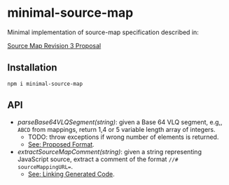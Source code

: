 # minimal-source-map

Minimal implementation of source-map specification described in:

[Source Map Revision 3 Proposal](https://docs.google.com/document/d/1U1RGAehQwRypUTovF1KRlpiOFze0b-_2gc6fAH0KY0k)

## Installation

`npm i minimal-source-map`

## API

* *parseBase64VLQSegment(string)*: given a Base 64 VLQ segment, e.g,, 
    `ABCD` from mappings, return 1,4 or 5 variable length array of integers.
  * TODO: throw exceptions if wrong number of elements is returned.
  * [See: Proposed Format](https://docs.google.com/document/d/1U1RGAehQwRypUTovF1KRlpiOFze0b-_2gc6fAH0KY0k/edit#heading=h.qz3o9nc69um5).
* *extractSourceMapComment(string)*: given a string representing JavaScript
  source, extract a comment of the format `//# sourceMappingURL=`.
  * [See: Linking Generated Code](https://docs.google.com/document/d/1U1RGAehQwRypUTovF1KRlpiOFze0b-_2gc6fAH0KY0k/edit#heading=h.lmz475t4mvbx).